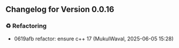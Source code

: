 ## Changelog for Version 0.0.16

### ♻️ Refactoring
- 0619afb refactor: ensure c++ 17 (MukulWaval, 2025-06-05 15:28)

